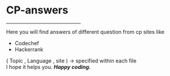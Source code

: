 # CP-answers
<hr width="40%">
Here you will find answers of different question from cp sites like 
<ul>
<li>Codechef</li>  
<li>Hackerrank</li>
</ul>
( Topic , Language , site ) -> specified within each file  <br>
I hope it helps you.
<strong><em>Happy coding.</em></strong>
